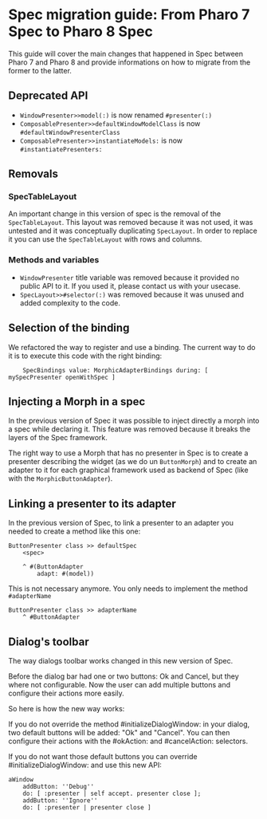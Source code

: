 # Spec migration guide: From Pharo 7 Spec to Pharo 8 Spec

This guide will cover the main changes that happened in Spec between Pharo 7 and Pharo 8 and provide informations on how to migrate from the former to the latter.

## Deprecated API

* `WindowPresenter>>model(:)` is now renamed `#presenter(:)`
* `ComposablePresenter>>defaultWindowModelClass` is now `#defaultWindowPresenterClass`
* `ComposablePresenter>>instantiateModels:` is now `#instantiatePresenters:` 

## Removals

### SpecTableLayout

An important change in this version of spec is the removal of the `SpecTableLayout`. This layout was removed because it was not used, it was untested and it was conceptually duplicating `SpecLayout`. In order to replace it you can use the `SpecTableLayout` with rows and columns.

### Methods and variables

* `WindowPresenter` title variable was removed because it provided no public API to it. If you used it, please contact us with your usecase.
* `SpecLayout>>#selector(:)` was removed because it was unused and added complexity to the code.

## Selection of the binding

We refactored the way to register and use a binding. The current way to do it is to execute this code with the right binding:

```Smalltalk
	SpecBindings value: MorphicAdapterBindings during: [ mySpecPresenter openWithSpec ]
```

## Injecting a Morph in a spec

In the previous version of Spec it was possible to inject directly a morph into a spec while declaring it. This feature was removed because it breaks the layers of the Spec framework.

The right way to use a Morph that has no presenter in Spec is to create a presenter describing the widget (as we do un `ButtonMorph`) and to create an adapter to it for each graphical framework used as backend of Spec (like with the `MorphicButtonAdapter`).

## Linking a presenter to its adapter

In the previous version of Spec, to link a presenter to an adapter you needed to create a method like this one:

```Smalltalk
ButtonPresenter class >> defaultSpec
	<spec>
	
	^ #(ButtonAdapter
		adapt: #(model))
```

This is not necessary anymore. You only needs to implement the method `#adapterName`

```Smalltalk
ButtonPresenter class >> adapterName 
	^ #ButtonAdapter
```

## Dialog's toolbar

The way dialogs toolbar works changed in this new version of Spec.
	
Before the dialog bar had one or two buttons: Ok and Cancel, but they where not configurable. Now the user can add multiple buttons and configure their actions more easily.
	
So here is how the new way works:
	
If you do not override the method #initializeDialogWindow: in your dialog, two default buttons will be added: "Ok" and "Cancel". You can then configure their actions with the #okAction: and #cancelAction: selectors.
	
If you do not want those default buttons you can override #initializeDialogWindow: and use this new API:
	
```Smalltalk
aWindow 
	addButton: ''Debug''
	do: [ :presenter | self accept. presenter close ];
	addButton: ''Ignore'' 
	do: [ :presenter | presenter close ]
```
